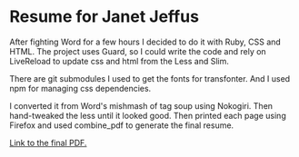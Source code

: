 # Resume for Janet Jeffus

After fighting Word for a few hours I decided to do it with Ruby, CSS
and HTML. The project uses Guard, so I could write the code and rely on
LiveReload to update css and html from the Less and Slim.

There are git submodules I used to get the fonts for transfonter. And I
used npm for managing css dependencies.

I converted it from Word's mishmash of tag soup using Nokogiri. Then
hand-tweaked the less until it looked good. Then printed each page using
Firefox and used combine_pdf to generate the final resume.

[Link to the final
PDF.](https://github.com/jjeffus/resume/raw/master/Janet_Jeffus_resume_2019-01-18.pdf)
